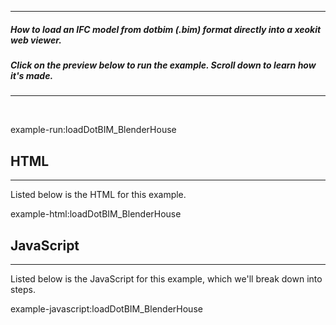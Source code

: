 
---
##### How to load an IFC model from dotbim (.bim) format directly into a xeokit web viewer. 
##### Click on the preview below to run the example. Scroll down to learn how it's made.
---

<br>

example-run:loadDotBIM_BlenderHouse

## HTML

---

Listed below is the HTML for this example.

example-html:loadDotBIM_BlenderHouse

## JavaScript

---

Listed below is the JavaScript for this example, which we'll break down into steps.

example-javascript:loadDotBIM_BlenderHouse
